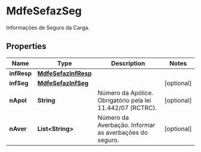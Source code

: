 

# MdfeSefazSeg

Informações de Seguro da Carga.

## Properties

| Name | Type | Description | Notes |
|------------ | ------------- | ------------- | -------------|
|**infResp** | [**MdfeSefazInfResp**](MdfeSefazInfResp.md) |  |  |
|**infSeg** | [**MdfeSefazInfSeg**](MdfeSefazInfSeg.md) |  |  [optional] |
|**nApol** | **String** | Número da Apólice.  Obrigatório pela lei 11.442/07 (RCTRC). |  [optional] |
|**nAver** | **List&lt;String&gt;** | Número da Averbação.  Informar as averbações do seguro. |  [optional] |



